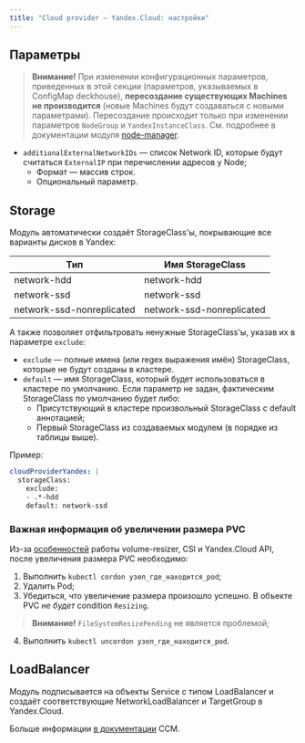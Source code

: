 ```yaml
---
title: "Cloud provider — Yandex.Cloud: настройки"
---
```


## Параметры

> **Внимание!** При изменении конфигурационных параметров, приведенных в этой секции (параметров, указываемых в ConfigMap deckhouse), **пересоздание существующих Machines не производится** (новые Machines будут создаваться с новыми параметрами). Пересоздание происходит только при изменении параметров `NodeGroup` и `YandexInstanceClass`. См. подробнее в документации модуля [node-manager](../../modules/040-node-manager/faq.html#как-пересоздать-эфемерные-машины-в-облаке-с-новой-конфигурацией).

* `additionalExternalNetworkIDs` — список Network ID, которые будут считаться `ExternalIP` при перечислении адресов у Node;
  * Формат — массив строк.
  * Опциональный параметр.

## Storage

Модуль автоматически создаёт StorageClass'ы, покрывающие все варианты дисков в Yandex:

| Тип | Имя StorageClass |
|---|---|
| network-hdd | network-hdd |
| network-ssd | network-ssd |
| network-ssd-nonreplicated | network-ssd-nonreplicated |

А также позволяет отфильтровать ненужные StorageClass'ы, указав их в параметре `exclude`:

* `exclude` — полные имена (или regex выражения имён) StorageClass, которые не будут созданы в кластере.
* `default` — имя StorageClass, который будет использоваться в кластере по умолчанию. Если параметр не задан, фактическим StorageClass по умолчанию будет либо:
  * Присутствующий в кластере произвольный StorageClass с default аннотацией;
  * Первый StorageClass из создаваемых модулем (в порядке из таблицы выше).

Пример:

```yaml
cloudProviderYandex: |
  storageClass:
    exclude:
    - .*-hdd
    default: network-ssd
```

### Важная информация об увеличении размера PVC

Из-за [особенностей](https://github.com/kubernetes-csi/external-resizer/issues/44) работы volume-resizer, CSI и Yandex.Cloud API, после увеличения размера PVC необходимо:

1. Выполнить `kubectl cordon узел_где_находится_pod`;
2. Удалить Pod;
3. Убедиться, что увеличение размера произошло успешно. В объекте PVC *не будет* condition `Resizing`. 
  > **Внимание!** `FileSystemResizePending` не является проблемой;
4. Выполнить `kubectl uncordon узел_где_находится_pod`.

## LoadBalancer

Модуль подписывается на объекты Service с типом LoadBalancer и создаёт соответствующие NetworkLoadBalancer и TargetGroup в Yandex.Cloud.

Больше информации [в документации](https://github.com/flant/yandex-cloud-controller-manager) CCM.
